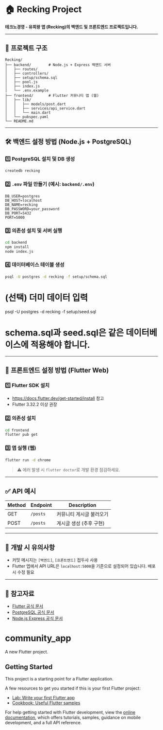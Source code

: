 # 🏠 Recking Project

**테크노경영 - 유희왕 앱 (Recking)의 백엔드 및 프론트엔드 프로젝트입니다.**

---

## 📁 프로젝트 구조

```
Recking/
├── backend/        # Node.js + Express 백엔드 서버
│   ├── routes/
│   ├── controllers/
│   ├── setup/schema.sql
│   ├── pool.js
│   ├── index.js
│   └── .env.example
├── frontend/       # Flutter 커뮤니티 앱 (웹)
│   ├── lib/
│   │   ├── models/post.dart
│   │   ├── services/api_service.dart
│   │   └── main.dart
│   └── pubspec.yaml
└── README.md
```

---

## 🛠 백엔드 설정 방법 (Node.js + PostgreSQL)

### 1️⃣ PostgreSQL 설치 및 DB 생성
```bash
createdb recking
```

### 2️⃣ `.env` 파일 만들기 (예시: `backend/.env`)
```env
DB_USER=postgres
DB_HOST=localhost
DB_NAME=recking
DB_PASSWORD=your_password
DB_PORT=5432
PORT=5000
```

### 3️⃣ 의존성 설치 및 서버 실행
```bash
cd backend
npm install
node index.js
```

### 4️⃣ 데이터베이스 테이블 생성
```bash
psql -U postgres -d recking -f setup/schema.sql
```
# (선택) 더미 데이터 입력
psql -U postgres -d recking -f setup/seed.sql

# schema.sql과 seed.sql은 같은 데이터베이스에 적용해야 합니다.

---

## 💬 프론트엔드 설정 방법 (Flutter Web)

### 1️⃣ Flutter SDK 설치  
- https://docs.flutter.dev/get-started/install 참고  
- Flutter 3.32.2 이상 권장

### 2️⃣ 의존성 설치
```bash
cd frontend
flutter pub get
```

### 3️⃣ 앱 실행 (웹)
```bash
flutter run -d chrome
```

> ⚠️ 에러 발생 시 `flutter doctor`로 개발 환경 점검하세요.

---

## ✅ API 예시

| Method | Endpoint         | Description           |
|--------|------------------|-----------------------|
| GET    | `/posts`         | 커뮤니티 게시글 불러오기 |
| POST   | `/posts`         | 게시글 생성 (추후 구현) |

---

## 🧪 개발 시 유의사항

- 커밋 메시지는 `[백엔드]`, `[프론트엔드]` 접두사 사용
- Flutter 앱에서 API URL은 `localhost:5000`을 기준으로 설정되어 있습니다. 배포 시 수정 필요

---

## 🧾 참고자료

- [Flutter 공식 문서](https://docs.flutter.dev/)
- [PostgreSQL 공식 문서](https://www.postgresql.org/docs/)
- [Node.js Express 공식 문서](https://expressjs.com/)

# community_app

A new Flutter project.

## Getting Started

This project is a starting point for a Flutter application.

A few resources to get you started if this is your first Flutter project:

- [Lab: Write your first Flutter app](https://docs.flutter.dev/get-started/codelab)
- [Cookbook: Useful Flutter samples](https://docs.flutter.dev/cookbook)

For help getting started with Flutter development, view the
[online documentation](https://docs.flutter.dev/), which offers tutorials,
samples, guidance on mobile development, and a full API reference.


